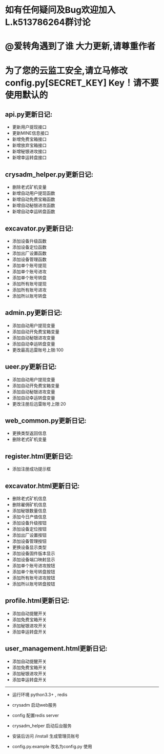 ﻿# 如有任何疑问及Bug欢迎加入L.k513786264群讨论
# @爱转角遇到了谁 大力更新,请尊重作者
# 为了您的云监工安全,请立马修改config.py[SECRET_KEY] Key！请不要使用默认的
## api.py更新日记:     
- 更新用户提现接口     
- 更新MINE信息接口    
- 新增免费宝箱接口    
- 新增放弃宝箱接口    
- 新增秘银进攻接口    
- 新增幸运转盘接口    

## crysadm_helper.py更新日记:
- 删除老式矿机变量
- 新增自动用户提现函数
- 新增自动免费宝箱函数
- 新增自动秘银进攻函数
- 新增自动幸运转盘函数

## excavator.py更新日记:
- 添加设备升级函数
- 添加设备定位函数
- 添加出厂设置函数
- 添加设备管理函数
- 添加单个账号提现
- 添加单个账号进攻
- 添加单个账号转盘
- 添加所有账号提现
- 添加所有账号进攻
- 添加所以账号转盘

## admin.py更新日记:
- 添加自动用户提现变量
- 添加自动开免费宝箱变量
- 添加自动秘银进攻变量
- 添加自动幸运转盘变量
- 更改最高迅雷账号上限:100

## ueer.py更新日记:
- 添加自动用户提现变量
- 添加自动开免费宝箱变量
- 添加自动秘银进攻变量
- 添加自动幸运转盘变量
- 更改注册后迅雷账号上限:20

## web_common.py更新日记:
- 更换类型返回信息
- 删除老式矿机变量

## register.html更新日记:
- 添加注册成功提示框

## excavator.html更新日记:
- 删除老式矿机信息
- 删除雇佣矿机信息
- 添加秘银数量信息
- 添加今日产值信息
- 添加设备升级按钮
- 添加设备定位按钮
- 添加出厂设置按钮
- 添加设备管理按钮
- 更换设备显示类型
- 添加设备固件版本显示
- 添加设备端口映射显示
- 添加单个账号进攻按钮
- 添加单个账号转盘按钮
- 添加所有账号进攻按钮
- 添加所以账号转盘按钮

## profile.html更新日记:
- 添加自动提醒开关
- 添加免费宝箱开关
- 添加秘银进攻开关
- 添加幸运转盘开关

## user_management.html更新日记:
- 添加自动提醒开关
- 添加免费宝箱开关
- 添加秘银进攻开关
- 添加幸运转盘开关
****
- 运行环境 python3.3+ , redis
- crysadm 启动web服务
- config 配置redis server
- crysadm_helper 启动后台服务

- 安装后访问 /install 生成管理员账号
- config.py.example 改名为config.py 使用
